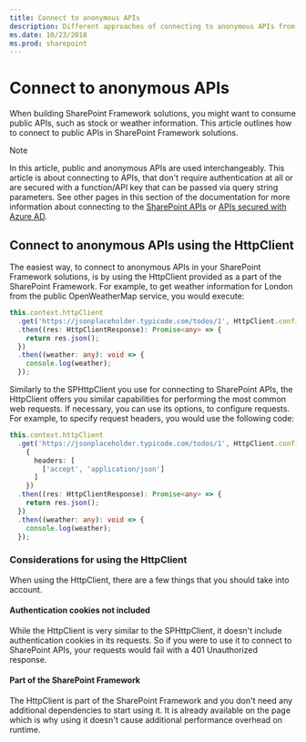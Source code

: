 ```yaml
---
title: Connect to anonymous APIs
description: Different approaches of connecting to anonymous APIs from your SharePoint Framework solutions
ms.date: 10/23/2018
ms.prod: sharepoint
---
```


# Connect to anonymous APIs

When building SharePoint Framework solutions, you might want to consume public APIs, such as stock or weather information. This article outlines how to connect to public APIs in SharePoint Framework solutions.

> [!NOTE]
> In this article, public and anonymous APIs are used interchangeably. This article is about connecting to APIs, that don't require authentication at all or are secured with a function/API key that can be passed via query string parameters. See other pages in this section of the documentation for more information about connecting to the [SharePoint APIs](connect-to-sharepoint.md) or [APIs secured with Azure AD](use-aadhttpclient.md).

## Connect to anonymous APIs using the HttpClient

The easiest way, to connect to anonymous APIs in your SharePoint Framework solutions, is by using the HttpClient provided as a part of the SharePoint Framework. For example, to get weather information for London from the public OpenWeatherMap service, you would execute:

```ts
this.context.httpClient
  .get('https://jsonplaceholder.typicode.com/todos/1', HttpClient.configurations.v1)
  .then((res: HttpClientResponse): Promise<any> => {
    return res.json();
  })
  .then((weather: any): void => {
    console.log(weather);
  });
```

Similarly to the SPHttpClient you use for connecting to SharePoint APIs, the HttpClient offers you similar capabilities for performing the most common web requests. If necessary, you can use its options, to configure requests. For example, to specify request headers, you would use the following code:

```ts
this.context.httpClient
  .get('https://jsonplaceholder.typicode.com/todos/1', HttpClient.configurations.v1,
    {
      headers: [
        ['accept', 'application/json']
      ]
    })
  .then((res: HttpClientResponse): Promise<any> => {
    return res.json();
  })
  .then((weather: any): void => {
    console.log(weather);
  });
```

### Considerations for using the HttpClient

When using the HttpClient, there are a few things that you should take into account.

#### Authentication cookies not included

While the HttpClient is very similar to the SPHttpClient, it doesn't include authentication cookies in its requests. So if you were to use it to connect to SharePoint APIs, your requests would fail with a 401 Unauthorized response.

#### Part of the SharePoint Framework

The HttpClient is part of the SharePoint Framework and you don't need any additional dependencies to start using it. It is already available on the page which is why using it doesn't cause additional performance overhead on runtime.
